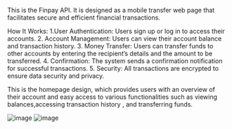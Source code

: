 
This is the Finpay API. It is designed as a mobile transfer web page that facilitates secure and efficient financial transactions.

How It Works:
1.User Authentication: Users sign up or log in to access their accounts.
2. Account Management: Users can view their account balance and transaction history.
3. Money Transfer: Users can transfer funds to other accounts by entering the recipient’s details and the amount to be transferred.
4. Confirmation: The system sends a confirmation notification for successful transactions.
5. Security: All transactions are encrypted to ensure data security and privacy.

This is the homepage design, which provides users with an overview of their account and easy access to various functionalities such as viewing balances,accessing transaction history , and transferring funds.

![image](https://github.com/user-attachments/assets/860a277b-7a77-4932-a6cd-dbd3de384a99)  ![image](https://github.com/user-attachments/assets/95908c78-3838-449a-8c11-decf9b889ae0)
